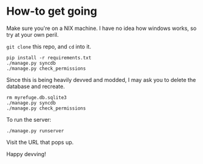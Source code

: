 # How-to get going

Make sure you're on a NIX machine. I have no idea how windows works, so try at your own peril.

`git clone` this repo, and `cd` into it.

```
pip install -r requirements.txt
./manage.py syncdb
./manage.py check_permissions
```

Since this is being heavily devved and modded, I may ask you to delete the database and recreate.

```
rm myrefuge.db.sqlite3
./manage.py syncdb
./manage.py check_permissions
```

To run the server:

`./manage.py runserver`

Visit the URL that pops up.

Happy devving!
